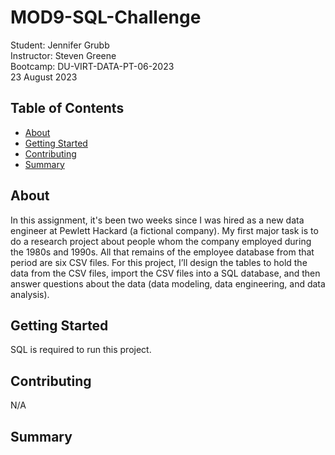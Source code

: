 # MOD9-SQL-Challenge
Student:  Jennifer Grubb  
Instructor:  Steven Greene  
Bootcamp:  DU-VIRT-DATA-PT-06-2023  
23 August 2023  

## Table of Contents
- [About](#about)
- [Getting Started](#getting_started)
- [Contributing](#contributing)
- [Summary](#summary)
  
## About
In this assignment, it's been two weeks since I was hired as a new data engineer at Pewlett Hackard (a fictional company). My first major task is to do a research project about people whom the company employed during the 1980s and 1990s. All that remains of the employee database from that period are six CSV files. For this project, I’ll design the tables to hold the data from the CSV files, import the CSV files into a SQL database, and then answer questions about the data (data modeling, data engineering, and data analysis).

## Getting Started
SQL is required to run this project.

## Contributing
N/A

## Summary
